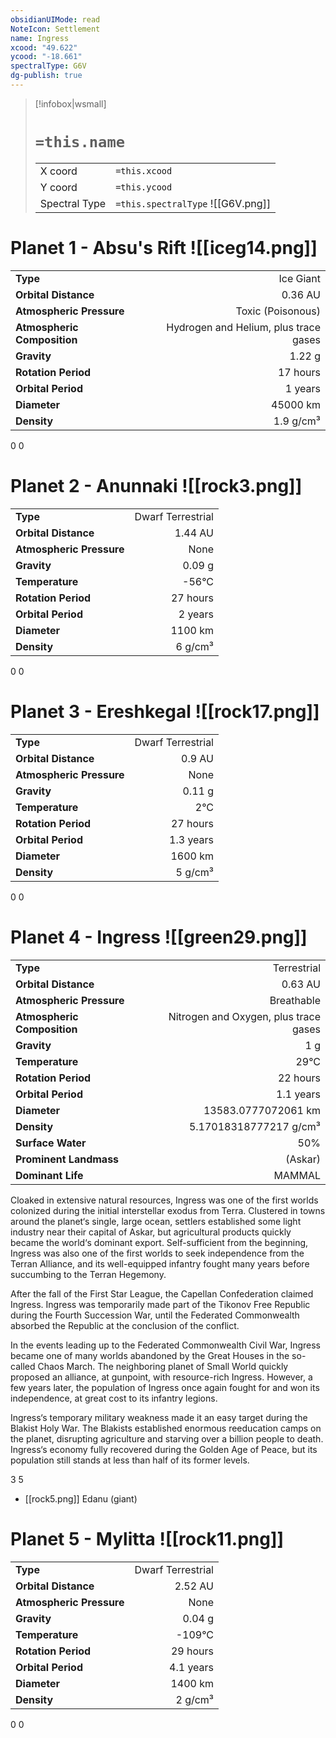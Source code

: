 ```yaml
---
obsidianUIMode: read
NoteIcon: Settlement
name: Ingress
xcood: "49.622"
ycood: "-18.661"
spectralType: G6V
dg-publish: true
---
```

> [!infobox|wsmall]
> # `=this.name`
> | | |
> | - | - |
> | X coord | `=this.xcood` |
> | Y coord| `=this.ycood` |
> | Spectral Type | `=this.spectralType` ![[G6V.png]] |

# Planet 1 - Absu's Rift ![[iceg14.png]]
|                             |                           |
| --------------------------- | -------------------------:|
| **Type**                    |             Ice Giant |
| **Orbital Distance**        |   0.36 AU |
| **Atmospheric Pressure**    |       Toxic (Poisonous) |
| **Atmospheric Composition** |      Hydrogen and Helium, plus trace gases |
| **Gravity**                 |        1.22 g |
| **Rotation Period**         |  17 hours |
| **Orbital Period** | 1 years |
| **Diameter**                |      45000 km | 
| **Density**                 |    1.9 g/cm³ |



0
0



# Planet 2 - Anunnaki ![[rock3.png]]
|                             |                           |
| --------------------------- | -------------------------:|
| **Type**                    |             Dwarf Terrestrial |
| **Orbital Distance**        |   1.44 AU |
| **Atmospheric Pressure**    |       None |
| **Gravity**                 |        0.09 g |
| **Temperature**             |    -56°C |
| **Rotation Period**         |  27 hours |
| **Orbital Period** | 2 years |
| **Diameter**                |      1100 km | 
| **Density**                 |    6 g/cm³ |



0
0



# Planet 3 - Ereshkegal ![[rock17.png]]
|                             |                           |
| --------------------------- | -------------------------:|
| **Type**                    |             Dwarf Terrestrial |
| **Orbital Distance**        |   0.9 AU |
| **Atmospheric Pressure**    |       None |
| **Gravity**                 |        0.11 g |
| **Temperature**             |    2°C |
| **Rotation Period**         |  27 hours |
| **Orbital Period** | 1.3 years |
| **Diameter**                |      1600 km | 
| **Density**                 |    5 g/cm³ |



0
0



# Planet 4 - Ingress ![[green29.png]]
|                             |                           |
| --------------------------- | -------------------------:|
| **Type**                    |             Terrestrial |
| **Orbital Distance**        |   0.63 AU |
| **Atmospheric Pressure**    |       Breathable |
| **Atmospheric Composition** |      Nitrogen and Oxygen, plus trace gases |
| **Gravity**                 |        1 g |
| **Temperature**             |    29°C |
| **Rotation Period**         |  22 hours |
| **Orbital Period** | 1.1 years |
| **Diameter**                |      13583.0777072061 km | 
| **Density**                 |    5.17018318777217 g/cm³ |
| **Surface Water**           |           50% | 
| **Prominent Landmass**      |         (Askar) | 
| **Dominant Life**           |         MAMMAL |

Cloaked in extensive natural resources, Ingress was one of the first worlds colonized during the initial interstellar exodus from Terra. Clustered in towns around the planet‘s single, large ocean, settlers established some light industry near their capital of Askar, but agricultural products quickly became the world‘s dominant export. Self-sufficient from the beginning, Ingress was also one of the first worlds to seek independence from the Terran Alliance, and its well-equipped infantry fought many years before succumbing to the Terran Hegemony.

After the fall of the First Star League, the Capellan Confederation claimed Ingress. Ingress was temporarily made part of the Tikonov Free Republic during the Fourth Succession War, until the Federated Commonwealth absorbed the Republic at the conclusion of the conflict.

In the events leading up to the Federated Commonwealth Civil War, Ingress became one of many worlds abandoned by the Great Houses in the so-called Chaos March. The neighboring planet of Small World quickly proposed an alliance, at gunpoint, with resource-rich Ingress. However, a few years later, the population of Ingress once again fought for and won its independence, at great cost to its infantry legions.

Ingress‘s temporary military weakness made it an easy target during the Blakist Holy War. The Blakists established enormous reeducation camps on the planet, disrupting agriculture and starving over a billion people to death. Ingress‘s economy fully recovered during the Golden Age of Peace, but its population still stands at less than half of its former levels.

3
5

- [[rock5.png]] Edanu (giant)

# Planet 5 - Mylitta ![[rock11.png]]
|                             |                           |
| --------------------------- | -------------------------:|
| **Type**                    |             Dwarf Terrestrial |
| **Orbital Distance**        |   2.52 AU |
| **Atmospheric Pressure**    |       None |
| **Gravity**                 |        0.04 g |
| **Temperature**             |    -109°C |
| **Rotation Period**         |  29 hours |
| **Orbital Period** | 4.1 years |
| **Diameter**                |      1400 km | 
| **Density**                 |    2 g/cm³ |



0
0



